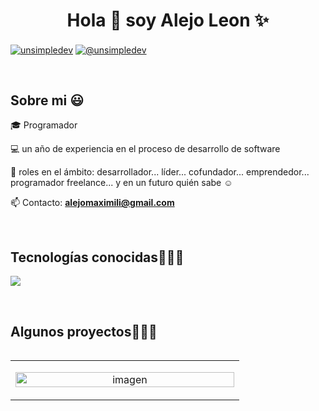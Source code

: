 <h1 align="center">Hola 👋  soy Alejo Leon ✨ </h1> 

<p align="left">
<a href="" target="blank"><img align="center" src="https://img.shields.io/badge/LinkedIn-0077B5?style=for-the-badge&logo=linkedin&logoColor=white" alt="unsimpledev"/></a>
<a href = "alejomaximili@gmail.com" target="blank"><img align="center" src="https://img.shields.io/badge/Gmail-D14836?style=for-the-badge&logo=gmail&logoColor=white" alt="@unsimpledev"  /></a>
  </p>
<br>
<h2>Sobre mi 😃</h2>
<!--Intro start-->

<p align="left">
🎓 Programador

💻 un año de experiencia en el proceso de desarrollo de software

📝 roles en el ámbito: desarrollador... líder... cofundador... emprendedor... programador freelance... y en un futuro quién sabe ☺️

📫 Contacto: **alejomaximili@gmail.com**
<!--Intro end-->
  </p>
<br>

<h2 >Tecnologías conocidas👨🏻‍💻</h2>
<!--tech stack icons-->
<p align="left">
  <a href="https://skillicons.dev">
    <img src="https://skillicons.dev/icons?i=androidstudio,php,css,html,js" />
  </a>
</p>
<br>
<!-------------------------->
<div id="proyectos">
<h2 >Algunos proyectos👨🏻‍💻</h2>

<table align="left" >
<tr border="none">
  <td width="25%" align="center">
    <p align="center">
     <a href="https://github.com/AlejoML08/vscode-pruebas/tree/main/pagina%20de%20muestra" title="Rising Desing">
        <img align="center" width=100% src="https://github.com/user-attachments/assets/d664d663-1c90-4852-bd96-1ef77daf33e9"   alt="imagen" /></a>
      </p>
</p>        
